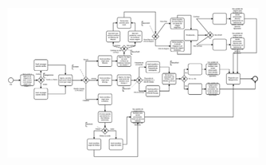 [![viewer example screenshot](./jddcp-travel_system.svg)](https://cdn.statically.io/gh/giseldo/chatbot_BTA_BPMN_to_AIML/ff0a1ab3/exemplos%20aula/Diagrama%20-%20Aluno%20-%20Tarefa%202%20-%20Jhon%20Davi/jddcp-travel_system.svg)
